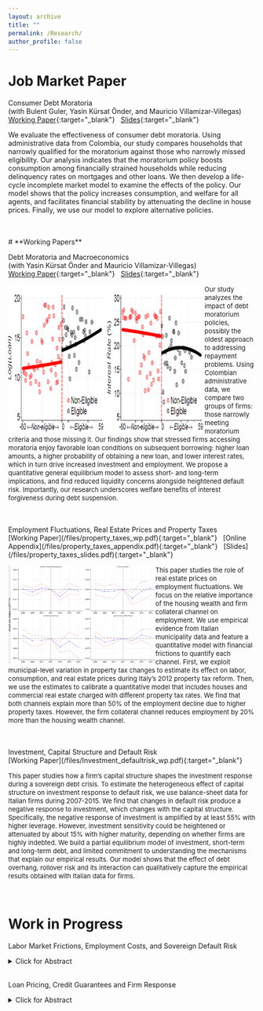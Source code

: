 ```yaml
---
layout: archive
title: ""
permalink: /Research/
author_profile: false
---
```

# **Job Market Paper**<br/> 
Consumer Debt Moratoria <br/> (with Bulent Guler, Yasin Kürsat Önder, and Mauricio Villamizar-Villegas)  <br/>
[Working Paper](/files/Villegas_JMP.pdf){:target="_blank"} &nbsp; [Slides](/files/Villegas_JMP_slides.pdf){:target="_blank"} <br/>

We evaluate the effectiveness of consumer debt moratoria. Using administrative data from Colombia, our study compares households that narrowly qualified for the moratorium against those who narrowly missed eligibility. Our analysis indicates that the moratorium policy boosts consumption among financially strained households while reducing delinquency rates on mortgages and other loans. We then develop a life-cycle incomplete market model to examine the effects of the policy. Our model shows that the policy increases consumption, and welfare for all agents, and facilitates financial stability by attenuating the decline in house prices. Finally, we use our model to explore alternative policies.
<br/><br/>

<br/>
# **Working Papers**<br/> 

Debt Moratoria and Macroeconomics <br/>  (with Yasin Kürsat Önder and Mauricio Villamizar-Villegas) <br/> 
[Working Paper](/files/Debt_Moratorium.pdf){:target="_blank"} &nbsp; [Slides](/files/Debt_Moratorium_slides.pdf){:target="_blank"} <br/>

<img align="left" width="400" height="300" src="/files/debtmoratoria_loanout.png"> <font size="-1.2">Our study analyzes the impact of debt moratorium policies, possibly the oldest approach to addressing repayment problems. Using Colombian administrative data, we compare two groups of firms: those narrowly meeting moratorium criteria and those missing it. Our findings show that stressed firms accessing moratoria enjoy favorable loan conditions on subsequent borrowing: higher loan amounts, a higher probability of obtaining a new loan, and lower interest rates, which in turn drive increased investment and employment. We propose a quantitative general equilibrium model to assess short- and long-term implications, and find reduced liquidity concerns alongside heightened default risk. Importantly, our research underscores welfare benefits of interest forgiveness during debt suspension.</font>
<br/><br/>


<br/>
Employment Fluctuations, Real Estate Prices and Property Taxes  <br/>
[Working Paper](/files/property_taxes_wp.pdf){:target="_blank"} &nbsp; [Online Appendix](/files/property_taxes_appendix.pdf){:target="_blank"} &nbsp; [Slides](/files/property_taxes_slides.pdf){:target="_blank"} <br/>

<img align="left" width="300" height="200" src="/files/dynamic_E.png"> <font size="-1.2">This paper studies the role of real estate prices on employment fluctuations. We focus on the relative importance of the housing wealth and firm collateral channel on employment. We use empirical evidence from Italian municipality data and feature a quantitative model with financial frictions to quantify each channel. First, we exploit municipal-level variation in property tax changes to estimate its effect on labor, consumption, and real estate prices during Italy’s 2012 property tax reform. Then, we use the estimates to calibrate a quantitative model that includes houses and commercial real estate charged with different property tax rates. We find that both channels explain more than 50% of the employment decline due to higher property taxes. However, the firm collateral channel reduces employment by 20% more than the housing wealth channel.</font>
<br/><br/>


<br/>
Investment, Capital Structure and Default Risk <br/> 
[Working Paper](/files/Investment_defaultrisk_wp.pdf){:target="_blank"}<br/>

<font size="-1.2">This paper studies how a firm’s capital structure shapes the investment response during a sovereign debt crisis. To estimate the heterogeneous effect of capital structure on investment response to default risk, we use balance-sheet data for Italian firms during 2007-2015. We find that changes in default risk produce a negative response to investment, which changes with the capital structure. Specifically, the negative response of investment is amplified by at least 55% with higher leverage. However, investment sensitivity could be heightened or attenuated by about 15% with higher maturity, depending on whether firms are highly indebted. We build a partial equilibrium model of investment, short-term and long-term debt, and limited commitment to understanding the mechanisms that explain our empirical results. Our model shows that the effect of debt overhang, rollover risk and its interaction can qualitatively capture the empirical results obtained with Italian data for firms.</font>
<br/><br/><br/>

# **Work in Progress**<br/>
Labor Market Frictions, Employment Costs, and Sovereign Default Risk <br/>
<details><summary>Click for Abstract</summary>
<font size="-1">This paper studies the employment consequences during a period characterized by a sharp increase in the spread of sovereign government bonds. In particular, we want to understand how the employment response can allow us to understand the output costs after sovereign default. First, we provide empirical evidence of the labor market response along three dimensions: employment growth, hiring rates, and laid-off rates using detailed employee-employer data for Brazil from 2013-2016. Next, we use the empirical results to discipline a quantitative model of sovereign default with financial and labor market frictions. The calibrated model is then used to quantify the importance of the employment drop during a default episode to explain the output costs of default. </font>
<br/>
</details> 

<br/>

Loan Pricing, Credit Guarantees and Firm Response <br/>

<details><summary>Click for Abstract</summary>
<font size="-1">We investigate the effect of lower interest rates on firms performance. We exploit a discontinuity generated by the classification of firms into SMEs and large corporations. In particular, loan pricing was 25 basis points (bp) lower for SMEs relative to large corporations during the Belgium Credit Guarantee Scheme in 2020. We use firms receiving a guaranteed loan in 2020 and compare firms of similar employment level barely classified as SMEs with firms marginally defined as large corporations to estimate the effect of lower interest rates on firm performance. We find that lower interest rate on guaranteed loans increase employment growth, operating revenues growth and investment rate by 0.067 pp., 0.93 pp., and 0.8 pp. Moreover, locally this result is not explained by the size of the loan received, pre-policy firm performance difference, or predetermined differences in capital structure. Finally, we also find that the impact of lower interest rates on firm performance is stronger than the impact of getting a guaranteed loan. Our results provide novel evidence about the importance of alleviating SMEs credit frictions by reducing borrowing costs versus lowering credit rationing which has been argued in the theoretical literature. </font>
<br/>
</details> 

<br/>




